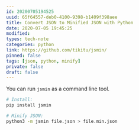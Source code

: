 ```yaml
---
id: 20200705194525
uuid: 65f64557-deb0-4100-9398-b1409f398aee
title: Convert JSON to Minified JSON with Python
date: 2020-07-05 19:45:25
modified: 
types: tech-note
categories: python
link: https://github.com/tikitu/jsmin/
pinned: false
tags: [json, python, minify]
private: false
draft: false
---
```


You can run `jsmin` as a command line tool.

```sh
# Install:
pip install jsmin

# Minify JSON:
python3 -m jsmin file.json > file.min.json
```

